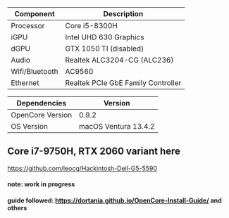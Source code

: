 | Component      | Description                                                  |
| -------------- | ------------------------------------------------------------ |
| Processor      | Core i5-8300H                                                |
| iGPU           | Intel UHD 630 Graphics                                       |
| dGPU           | GTX 1050 TI (disabled)                                       |
| Audio          | Realtek ALC3204-CG (ALC236)                                  |
| Wifi/Bluetooth | AC9560                                                       |
| Ethernet       | Realtek PCIe GbE Family Controller                           |

| Dependencies      | Version                                                   |
| --------------    | --------------------------------------------------------  |
| OpenCore Version  | 0.9.2                                                     |
| OS Version        | macOS Ventura 13.4.2                                      |

## Core i7-9750H, RTX 2060 variant here
https://github.com/leocg/Hackintosh-Dell-G5-5590

#### note: work in progress

#### guide followed: https://dortania.github.io/OpenCore-Install-Guide/ and others